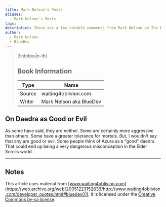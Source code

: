 ```yaml
---
title: Mark Nelson's Posts
aliases:
  - Mark Nelson's Posts
tags: 
description: These are a few notable comments from Mark Nelson on The Elder Scrolls setting.
author:
  - Mark Nelson
  - BlueDev
---
```

> [!infobox|n-th]
> 
> ## Book Information
> 
> | Type | Name |
> | --- | --- |
> | Source | waiting4oblivion.com |
> | Writer | Mark Nelson aka BlueDev |
## On Daedra as Good or Evil

As some have said, they are neither. Some are certainly more aggressive than others. Some have a greater tolerance for mortals. But, I wouldn't say that any are good or evil. Some people think of Azura as a "good" daedra. That could end up being a very dangerous misconception in the Elder Scrolls world.
***
## Notes
This article uses material from [www.waiting4oblivion.com](https://web.archive.org/web/20051223152839/http://www.waiting4oblivion.com/developer_quotes.html#bluedev01). It is licensed under the ​[Creative Commons by-sa license](https://creativecommons.org/licenses/by-sa/2.5/).